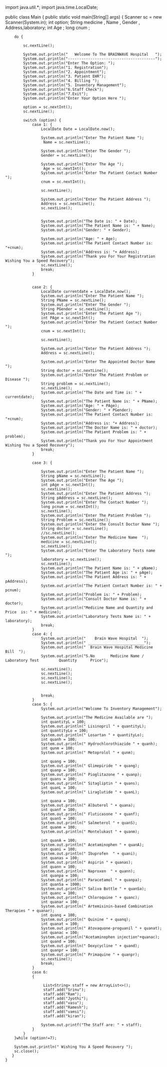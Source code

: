 import java.util.*;
import java.time.LocalDate;

public class Main {
    public static void main(String[] args) {
        Scanner sc = new Scanner(System.in);
        int option;
        String medicine , Name , Gender , Address,laboratory;
         int   Age ;
         long cnum ;


        do {

            sc.nextLine();

            System.out.println("   Welcome To The BRAINWAVE Hospital   ");
            System.out.println("---------------------------------------");
            System.out.println("Enter The Option: ");
            System.out.println("1. Registration");
            System.out.println("2. Appointment");
            System.out.println("3. Patient EHR");
            System.out.println("4. Billing ");
            System.out.println("5. Inventory Management");
            System.out.println("6.Staff Check");
            System.out.println("7.Exit");
            System.out.println("Enter Your Option Here ");

            option = sc.nextInt();
            sc.nextLine();

            switch (option) {
                case 1: {
                    LocalDate Date = LocalDate.now();

                    System.out.println("Enter The Patient Name ");
                     Name = sc.nextLine();

                    System.out.println("Enter The Gender ");
                    Gender = sc.nextLine();

                    System.out.println("Enter The Age ");
                     Age = sc.nextInt();
                    System.out.println("Enter The Patient Contact Number ");
                    cnum = sc.nextInt();

                    sc.nextLine();

                    System.out.println("Enter The Patient Address ");
                    Address = sc.nextLine();
                    sc.nextLine();


                    System.out.println("The Date is: " + Date);
                    System.out.println("The Patient Name is: " + Name);
                    System.out.println("Gender: " + Gender);

                    System.out.println("Age: " + Age);
                    System.out.println("The Patient Contact Number is: "+cnum);
                    System.out.println("Address is: "+ Address);
                    System.out.println("Thank you For Your Registration Wishing You a Speed Recovery");
                    sc.nextLine();
                    break;
                }


                case 2: {
                    LocalDate currentdate = LocalDate.now();
                    System.out.println("Enter The Patient Name ");
                    String PName = sc.nextLine();
                    System.out.println("Enter The Gender ");
                    String PGender = sc.nextLine();
                    System.out.println("Enter The Patient Age ");
                    int PAge = sc.nextInt();
                    System.out.println("Enter The Patient Contact Number ");
                    cnum = sc.nextInt();

                    sc.nextLine();

                    System.out.println("Enter The Patient Address ");
                    Address = sc.nextLine();

                    System.out.println("Enter The Appointed Doctor Name ");
                    String doctor = sc.nextLine();
                    System.out.println("Enter The Patient Problem or Disease ");
                    String problem = sc.nextLine();
                    sc.nextLine();
                    System.out.println("The Date and Time is: " + currentdate);
                    System.out.println("The Patient Name is: " + PName);
                    System.out.println("Age: " + PAge);
                    System.out.println("Gender: " + PGender);
                    System.out.println("The Patient Contact Number is: "+cnum);
                    System.out.println("Address is: "+ Address);
                    System.out.println("The Doctor Name is: " + doctor);
                    System.out.println("The Patient Problem is: " + problem);
                    System.out.println("Thank you For Your Appointment Wishing You a Speed Recovery");
                    break;
                }

                case 3: {

                    System.out.println("Enter The Patient Name ");
                    String pName = sc.nextLine();
                    System.out.println("Enter The Age ");
                    int pAge = sc.nextInt();
                    sc.nextLine();
                    System.out.println("Enter The Patient Address ");
                    String pAddress = sc.nextLine();
                    System.out.println("Enter The Contact Number ");
                    long pcnum = sc.nextInt();
                    sc.nextLine();
                    System.out.println("Enter The Patient Problem ");
                    String Problem = sc.nextLine();
                    System.out.println("Enter the Consult Doctor Name ");
                    String doctor = sc.nextLine();
                    //sc.nextLine();
                    System.out.println("Enter The Medicine Name  ");
                    medicine = sc.nextLine();
                    sc.nextLine();
                    System.out.println("Enter The Laboratory Tests name ");
                    laboratory = sc.nextLine();
                    sc.nextLine();
                    System.out.println("The Patient Name is: " + pName);
                    System.out.println("The Patient Age is: " + pAge);
                    System.out.println("The Patient Address is: " + pAddress);
                    System.out.println("The Patient Contact Number is: " + pcnum);
                    System.out.println("Problem is: " + Problem);
                    System.out.println("Consult Doctor Name is: " + doctor);
                    System.out.println("Medicine Name and Quantity and Price  is: " + medicine);
                    System.out.println("Laboratory Tests Name is: " + laboratory);
                    break;
                }
                case 4: {
                    System.out.println("    Brain Wave Hospital  ");
                    System.out.println(" _________________________");
                    System.out.println("  Brain Wave Hospital Medicine Bill  ");
                    System.out.println("S.No       Medicine Name / Laboratory Test         Quantity      Price");

                    sc.nextLine();
                    sc.nextLine();
                    sc.nextLine();
                    sc.nextLine();


                    break;
                }
                case 5: {
                    System.out.println("Welcome To Inventory Management");

                    System.out.println("The Medicine Available are ");
                    int quantityL = 100;
                    System.out.println(" Lisinopril " + quantityL);
                    int quantityLo = 100;
                    System.out.println(" Losartan " + quantityLo);
                    int quanh = 100;
                    System.out.println(" Hydrochlorothiazide " + quanh);
                    int qunm = 100;
                    System.out.println(" Metoprolol " + qunm);

                    int quang = 100;
                    System.out.println(" Glimepiride " + quang);
                    int quanp = 100;
                    System.out.println(" Pioglitazone " + quanp);
                    int quans = 100;
                    System.out.println(" Sitagliptin " + quans);
                    int quanL = 100;
                    System.out.println(" Liraglutide " + quanL);

                    int quana = 100;
                    System.out.println(" Albuterol " + quana);
                    int quanf = 100;
                    System.out.println(" Fluticasone " + quanf);
                    int quanS = 100;
                    System.out.println(" Salmeterol " + quanS);
                    int quanm = 100;
                    System.out.println(" Montelukast " + quanm);

                    int quanA = 100;
                    System.out.println(" Acetaminophen " + quanA);
                    int quani = 100;
                    System.out.println(" Ibuprofen  " + quani);
                    int quanas = 100;
                    System.out.println(" Aspirin " + quanas);
                    int quann = 100;
                    System.out.println(" Naproxen  " + quann);
                    int quanpa = 100;
                    System.out.println(" Paracetamol " + quanpa);
                    int quanSa = 1000;
                    System.out.println(" Saliva Bottle " + quanSa);
                    int quanc = 100;
                    System.out.println(" Chloroquine " + quanc);
                    int quanar = 100;
                    System.out.println(" Artemisinin-based Combination Therapies " + quanar);
                    int quanq = 100;
                    System.out.println(" Quinine " + quanq);
                    int quanat = 100;
                    System.out.println(" Atovaquone-proguanil " + quanat);
                    int quanac = 100;
                    System.out.println("Acetaminophen injection"+quanac);
                    int quand = 100;
                    System.out.println(" Doxycycline " + quand);
                    int quanpr = 100;
                    System.out.println(" Primaquine " + quanpr);
                    sc.nextLine();
                    break;
                }
                case 6:
                {

                     List<String> staff = new ArrayList<>();
                     staff.add("Srinu");
                     staff.add("Ram");
                     staff.add("Jyothi");
                     staff.add("vasu");
                     staff.add("Ramesh");
                     staff.add("vamsi");
                     staff.add("kiran");

                    System.out.printf("The Staff are: " + staff);
                }
            }
        }while (option!=7);

        System.out.println(" Wishing You A Speed Recovery ");
        sc.close();
       }
    }
